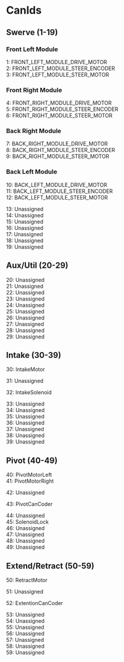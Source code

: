 # CanIds

## Swerve (1-19)

### Front Left Module
1: FRONT_LEFT_MODULE_DRIVE_MOTOR<br />
2: FRONT_LEFT_MODULE_STEER_ENCODER<br />
3: FRONT_LEFT_MODULE_STEER_MOTOR<br />

### Front Right Module
4: FRONT_RIGHT_MODULE_DRIVE_MOTOR<br />
5: FRONT_RIGHT_MODULE_STEER_ENCODER<br />
6: FRONT_RIGHT_MODULE_STEER_MOTOR<br />

### Back Right Module
7: BACK_RIGHT_MODULE_DRIVE_MOTOR<br />
8: BACK_RIGHT_MODULE_STEER_ENCODER<br />
9: BACK_RIGHT_MODULE_STEER_MOTOR<br />

### Back Left Module
10: BACK_LEFT_MODULE_DRIVE_MOTOR<br />
11: BACK_LEFT_MODULE_STEER_ENCODER<br />
12: BACK_LEFT_MODULE_STEER_MOTOR<br />

13: Unassigned <br />
14: Unassigned <br />
15: Unassigned <br />
16: Unassigned <br />
17: Unassigned <br />
18: Unassigned <br />
19: Unassigned <br />

## Aux/Util (20-29)
20: Unassigned <br />
21: Unassigned <br />
22: Unassigned <br />
23: Unassigned <br />
24: Unassigned <br />
25: Unassigned <br />
26: Unassigned <br />
27: Unassigned <br />
28: Unassigned <br />
29: Unassigned <br />

## Intake (30-39)
30: IntakeMotor<br />

31: Unassigned <br />

32: IntakeSolenoid <br />

33: Unassigned <br />
34: Unassigned <br />
35: Unassigned <br />
36: Unassigned <br />
37: Unassigned <br />
38: Unassigned <br />
39: Unassigned <br />

## Pivot (40-49)
40: PivotMotorLeft <br />
41: PivotMotorRight <br />

42: Unassigned <br />

43: PivotCanCoder <br />

44: Unassigned <br />
45: SolenoidLock <br />
46: Unassigned <br />
47: Unassigned <br />
48: Unassigned <br />
49: Unassigned <br />

## Extend/Retract (50-59)
50: RetractMotor <br />

51: Unassigned <br />

52: ExtentionCanCoder <br />

53: Unassigned <br />
54: Unassigned <br />
55: Unassigned <br />
56: Unassigned <br />
57: Unassigned <br />
58: Unassigned <br />
59: Unassigned <br />